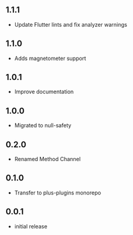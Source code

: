 ## 1.1.1

- Update Flutter lints and fix analyzer warnings

## 1.1.0

- Adds magnetometer support

## 1.0.1

- Improve documentation

## 1.0.0

- Migrated to null-safety

## 0.2.0

- Renamed Method Channel

## 0.1.0

- Transfer to plus-plugins monorepo

## 0.0.1

- initial release
